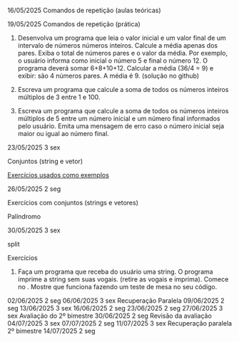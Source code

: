 
16/05/2025
Comandos de repetição (aulas teóricas)



19/05/2025
Comandos de repetição (prática)

1) Desenvolva um programa que leia o valor inicial e um valor final de 
um intervalo de números números inteiros. Calcule a média apenas dos pares.
Exiba o total de números pares e o valor da média. 
   Por exemplo, o usuário informa como inicial o número 5 e final o número 12. 
O programa deverá somar 6+8+10+12. Calcular a média (36/4 = 9) e exibir: são 4 números 
pares. A média é 9. 
(solução no github)

2) Escreva um programa que calcule a soma de todos os números inteiros múltiplos de 3 entre 1 e 100.


3) Escreva um programa que calcule a soma de todos os números inteiros múltiplos de 5 entre um número inicial e um número final informados pelo usuário. Emita uma mensagem de erro caso o número inicial seja maior ou igual ao número final.


23/05/2025		3	sex

Conjuntos (string e vetor)

[Exercícios usados como exemplos](https://github.com/rjhalmeman/algoritmos/tree/main/2bimestre/2025-05-23%20-%20conjuntos)



26/05/2025		2	seg

Exercícios com conjuntos (strings e vetores)

Palíndromo


30/05/2025		3	sex

split

Exercícios

1) Faça um programa que receba do usuário uma string. O programa imprime a
string sem suas vogais. (retire as vogais e imprima). Comece no <body>.
Mostre que funciona fazendo um teste de mesa no seu código.


02/06/2025		2	seg
06/06/2025		3	sex
Recuperação Paralela
09/06/2025		2	seg
13/06/2025		3	sex
16/06/2025		2	seg
23/06/2025		2	seg
27/06/2025		3	sex
Avaliação do 2º bimestre
30/06/2025		2	seg
    Revisão da avaliação
04/07/2025		3	sex
07/07/2025		2	seg
11/07/2025		3	sex
	Recuperação paralela 2º bimestre
14/07/2025		2	seg

